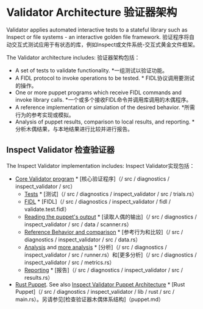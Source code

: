  
# Validator Architecture  验证器架构 

Validator applies automated interactive tests to a stateful library such as Inspect or file systems - an interactive golden file framework. 验证程序将自动交互式测试应用于有状态的库，例如Inspect或文件系统-交互式黄金文件框架。

The Validator architecture includes:  验证器架构包括：

 
* A set of tests to validate functionality.  *一组测试以验证功能。
* A FIDL protocol to invoke operations to be tested.  * FIDL协议调用要测试的操作。
* One or more puppet programs which receive FIDL commands and invoke library calls. *一个或多个接收FIDL命令并调用库调用的木偶程序。
* A reference implementation or simulation of the desired behavior.  *所需行为的参考实现或模拟。
* Analysis of puppet results, comparison to local results, and reporting.  *分析木偶结果，与本地结果进行比较并进行报告。

 
## Inspect Validator  检查验证器 

The Inspect Validator implementation includes:  Inspect Validator实现包括：

 
* [Core Validator program](/src/diagnostics/inspect_validator/src)  * [核心验证程序]（/ src / diagnostics / inspect_validator / src）
    * [Tests](/src/diagnostics/inspect_validator/src/trials.rs)  * [测试]（/ src / diagnostics / inspect_validator / src / trials.rs）
    * [FIDL](/src/diagnostics/inspect_validator/fidl/validate.test.fidl)  * [FIDL]（/ src / diagnostics / inspect_validator / fidl / validate.test.fidl）
    * [Reading the puppet's output](/src/diagnostics/inspect_validator/src/data/scanner.rs)  * [读取人偶的输出]（/ src / diagnostics / inspect_validator / src / data / scanner.rs）
    * [Reference Behavior and comparison](/src/diagnostics/inspect_validator/src/data.rs)  * [参考行为和比较]（/ src / diagnostics / inspect_validator / src / data.rs）
    * [Analysis](/src/diagnostics/inspect_validator/src/runner.rs) and [more analysis](/src/diagnostics/inspect_validator/src/metrics.rs) * [分析]（/ src / diagnostics / inspect_validator / src / runner.rs）和[更多分析]（/ src / diagnostics / inspect_validator / src / metrics.rs）
    * [Reporting](/src/diagnostics/inspect_validator/src/results.rs)  * [报告]（/ src / diagnostics / inspect_validator / src / results.rs）
* [Rust Puppet](/src/diagnostics/inspect_validator/lib/rust/src/main.rs). See also [Inspect Validator Puppet Architecture](puppet.md) * [Rust Puppet]（/ src / diagnostics / inspect_validator / lib / rust / src / main.rs）。另请参见[检查验证器木偶体系结构]（puppet.md）
